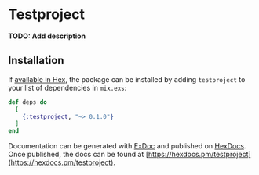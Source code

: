 # Testproject

**TODO: Add description**

## Installation

If [available in Hex](https://hex.pm/docs/publish), the package can be installed
by adding `testproject` to your list of dependencies in `mix.exs`:

```elixir
def deps do
  [
    {:testproject, "~> 0.1.0"}
  ]
end
```

Documentation can be generated with [ExDoc](https://github.com/elixir-lang/ex_doc)
and published on [HexDocs](https://hexdocs.pm). Once published, the docs can
be found at [https://hexdocs.pm/testproject](https://hexdocs.pm/testproject).

